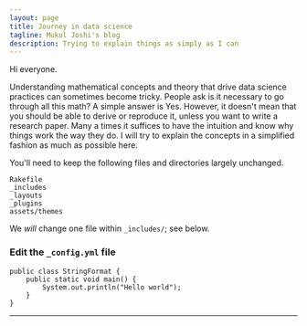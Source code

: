 ```yaml
---
layout: page
title: Journey in data science 
tagline: Mukul Joshi's blog
description: Trying to explain things as simply as I can 
---
```


Hi everyone. 

Understanding mathematical concepts and theory that drive data science practices can sometimes become tricky. People ask is it necessary to go through all this math? A simple answer is Yes. However, it doesn't mean that you should be able to derive or reproduce it, unless you want to write a research paper. Many a times it suffices to have the intuition and know why things work the way they do. I will try to explain the concepts in a simplified fashion as much as possible here. 

You'll need to keep the following files and directories largely unchanged.

    Rakefile
    _includes
    _layouts
    _plugins
    assets/themes

We _will_ change one file within `_includes/`; see below.

### Edit the `_config.yml` file

~~~~~~~~
public class StringFormat { 
	public static void main() {
		System.out.println("Hello world");
	}
}
~~~~~~~~

---
